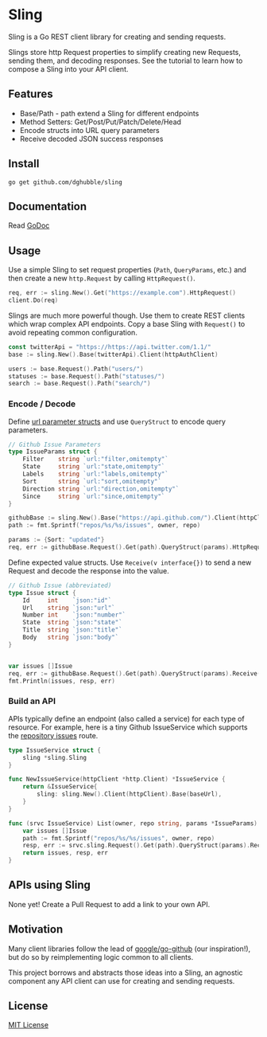 
# Sling

Sling is a Go REST client library for creating and sending requests. 

Slings store http Request properties to simplify creating new Requests, sending them, and decoding responses. See the tutorial to learn how to compose a Sling into your API client.

## Features

* Base/Path - path extend a Sling for different endpoints
* Method Setters: Get/Post/Put/Patch/Delete/Head
* Encode structs into URL query parameters
* Receive decoded JSON success responses

## Install

    go get github.com/dghubble/sling

## Documentation

Read [GoDoc](https://godoc.org/github.com/dghubble/sling)

## Usage

Use a simple Sling to set request properties (`Path`, `QueryParams`, etc.) and then create a new `http.Request` by calling `HttpRequest()`.

```go
req, err := sling.New().Get("https://example.com").HttpRequest()
client.Do(req)
```

Slings are much more powerful though. Use them to create REST clients which wrap complex API endpoints. Copy a base Sling with `Request()` to avoid repeating common configuration.

```go
const twitterApi = "https://https://api.twitter.com/1.1/"
base := sling.New().Base(twitterApi).Client(httpAuthClient)

users := base.Request().Path("users/")
statuses := base.Request().Path("statuses/")
search := base.Request().Path("search/") 
```

### Encode / Decode

Define [url parameter structs](https://godoc.org/github.com/google/go-querystring/query) and use `QueryStruct` to encode query parameters.

```go
// Github Issue Parameters
type IssueParams struct {
    Filter    string `url:"filter,omitempty"`
    State     string `url:"state,omitempty"`
    Labels    string `url:"labels,omitempty"`
    Sort      string `url:"sort,omitempty"`
    Direction string `url:"direction,omitempty"`
    Since     string `url:"since,omitempty"`
}
```

```go
githubBase := sling.New().Base("https://api.github.com/").Client(httpClient)
path := fmt.Sprintf("repos/%s/%s/issues", owner, repo)

params := {Sort: "updated"}
req, err := githubBase.Request().Get(path).QueryStruct(params).HttpRequest()
```

Define expected value structs. Use `Receive(v interface{})` to send a new Request and decode the response into the value.

```go
// Github Issue (abbreviated)
type Issue struct {
    Id     int    `json:"id"`
    Url    string `json:"url"`
    Number int    `json:"number"`
    State  string `json:"state"`
    Title  string `json:"title"`
    Body   string `json:"body"`
}
```

```go

var issues []Issue
req, err := githubBase.Request().Get(path).QueryStruct(params).Receive(&issues)
fmt.Println(issues, resp, err)
```

### Build an API

APIs typically define an endpoint (also called a service) for each type of resource. For example, here is a tiny Github IssueService which supports the [repository issues](https://developer.github.com/v3/issues/#list-issues-for-a-repository) route.

```go
type IssueService struct {
    sling *sling.Sling
}

func NewIssueService(httpClient *http.Client) *IssueService {
    return &IssueService{
        sling: sling.New().Client(httpClient).Base(baseUrl),
    }
}

func (srvc IssueService) List(owner, repo string, params *IssueParams) ([]Issue, *http.Response, error) {
    var issues []Issue
    path := fmt.Sprintf("repos/%s/%s/issues", owner, repo)
    resp, err := srvc.sling.Request().Get(path).QueryStruct(params).Receive(&issues)
    return issues, resp, err
}
```

## APIs using Sling

None yet! Create a Pull Request to add a link to your own API.

## Motivation

Many client libraries follow the lead of [google/go-github](https://github.com/google/go-github) (our inspiration!), but do so by reimplementing logic common to all clients.

This project borrows and abstracts those ideas into a Sling, an agnostic component any API client can use for creating and sending requests.

## License

[MIT License](LICENSE)

